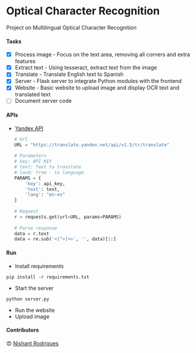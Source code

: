 # Optical Character Recognition
Project on Multilingual Optical Character Recognition

#### Tasks
 - [X] Process image - Focus on the text area, removing all corners and extra features
 - [x] Extract text - Using tesseract, extract text from the image
 - [x] Translate - Translate English text to Spanish
 - [x] Server - Flask server to integrate Python modules with the frontend
 - [x] Website - Basic website to upload image and display OCR text and translated text
 - [ ] Document server code

#### APIs
 - [Yandex API](https://tech.yandex.com/translate/)
 ```python
    # Url
    URL = "https://translate.yandex.net/api/v1.5/tr/translate"
    
    # Parameters
    # key: API KEY
    # text: Text to translate
    # land: from - to language
    PARAMS = {
        'key': api_key,
        'text': text,
        'lang': "en-es"
    }
    
    # Request
    r = requests.get(url=URL, params=PARAMS)
    
    # Parse response
    data = r.text
    data = re.sub('<[^>]+>', '', data)[1:]
 ```

#### Run

 - Install requirements
```
pip install -r requirements.txt
```
 - Start the server
```
python server.py
```
 - Run the website
 - Upload image

 #### Contributors

:heart_eyes: [Nishant Rodrigues ](https://github.com/nishnash54)